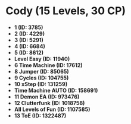 # Cody (15 Levels, 30 CP)

- **1 (ID: 3785)**
- **2 (ID: 4229)**
- **3 (ID: 5291)**
- **4 (ID: 6684)**
- **5 (ID: 8612)**
- **Level Easy (ID: 11940)**
- **6 Time Machine (ID: 17612)**
- **8 Jumper (ID: 85065)**
- **9 Cycles (ID: 104755)**
- **10 xStep (ID: 131259)**
- **Time Machine AUTO (ID: 158691)**
- **11 Demon EA (ID: 973476)**
- **12 Clutterfunk (ID: 1018758)**
- **All Levels of Fun (ID: 1107585)**
- **13 ToE (ID: 1322487)**
